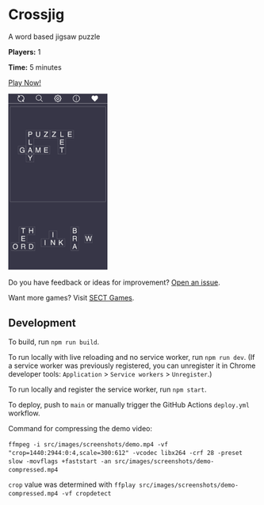 # Crossjig

A word based jigsaw puzzle

**Players:** 1

**Time:** 5 minutes

[Play Now!](https://crossjig.com/)

<img src="src/images/screenshots/screenshot_720_1280_2.png" alt="Screenshot of a partially complete Crossjig puzzle" width="200"/>

Do you have feedback or ideas for improvement? [Open an issue](https://github.com/skedwards88/crossjig/issues/new).

Want more games? Visit [SECT Games](https://skedwards88.github.io/).

## Development

To build, run `npm run build`.

To run locally with live reloading and no service worker, run `npm run dev`. (If a service worker was previously registered, you can unregister it in Chrome developer tools: `Application` > `Service workers` > `Unregister`.)

To run locally and register the service worker, run `npm start`.

To deploy, push to `main` or manually trigger the GitHub Actions `deploy.yml` workflow.

Command for compressing the demo video:

`ffmpeg -i src/images/screenshots/demo.mp4 -vf "crop=1440:2944:0:4,scale=300:612" -vcodec libx264 -crf 28 -preset slow -movflags +faststart -an src/images/screenshots/demo-compressed.mp4`

`crop` value was determined with `ffplay src/images/screenshots/demo-compressed.mp4 -vf cropdetect`
